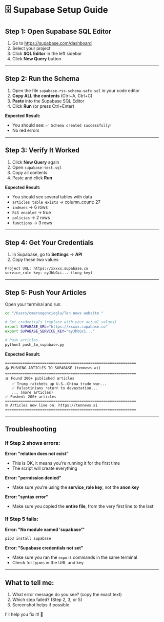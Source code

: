 # 🗄️ Supabase Setup Guide

## Step 1: Open Supabase SQL Editor

1. Go to https://supabase.com/dashboard
2. Select your project
3. Click **SQL Editor** in the left sidebar
4. Click **New Query** button

---

## Step 2: Run the Schema

1. Open the file `supabase-rss-schema-safe.sql` in your code editor
2. **Copy ALL the contents** (Ctrl+A, Ctrl+C)
3. **Paste** into the Supabase SQL Editor
4. Click **Run** (or press Ctrl+Enter)

**Expected Result:**
- You should see: `✅ Schema created successfully!`
- No red errors

---

## Step 3: Verify It Worked

1. Click **New Query** again
2. Open `supabase-test.sql`
3. Copy all contents
4. Paste and click **Run**

**Expected Result:**
- You should see several tables with data
- `articles table exists` → column_count: 27
- `indexes` → 6 rows
- `RLS enabled` → true
- `policies` → 2 rows
- `functions` → 3 rows

---

## Step 4: Get Your Credentials

1. In Supabase, go to **Settings** → **API**
2. Copy these two values:

```
Project URL: https://xxxxx.supabase.co
service_role key: eyJhbGci... (long key)
```

---

## Step 5: Push Your Articles

Open your terminal and run:

```bash
cd "/Users/omersogancioglu/Ten news website "

# Set credentials (replace with your actual values)
export SUPABASE_URL="https://xxxxx.supabase.co"
export SUPABASE_SERVICE_KEY="eyJhbGci..."

# Push articles
python3 push_to_supabase.py
```

**Expected Result:**
```
============================================================
📤 PUSHING ARTICLES TO SUPABASE (tennews.ai)
============================================================
📊 Found 200+ published articles
   ✅ Trump ratchets up U.S.-China trade war...
   ✅ Palestinians return to devastation...
   ... (more articles)
✅ Pushed: 200+ articles
============================================================
🌐 Articles now live on: https://tennews.ai
============================================================
```

---

## Troubleshooting

### If Step 2 shows errors:

**Error: "relation does not exist"**
- This is OK, it means you're running it for the first time
- The script will create everything

**Error: "permission denied"**
- Make sure you're using the **service_role key**, not the **anon key**

**Error: "syntax error"**
- Make sure you copied the **entire file**, from the very first line to the last

### If Step 5 fails:

**Error: "No module named 'supabase'"**
```bash
pip3 install supabase
```

**Error: "Supabase credentials not set"**
- Make sure you ran the `export` commands in the same terminal
- Check for typos in the URL and key

---

## What to tell me:

1. What error message do you see? (copy the exact text)
2. Which step failed? (Step 2, 3, or 5)
3. Screenshot helps if possible

I'll help you fix it! 🚀

